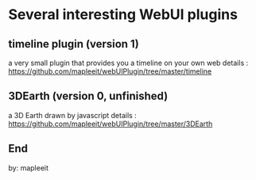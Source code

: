 # Several interesting WebUI plugins

## timeline plugin (version 1)
a very small plugin that provides you a timeline on your own web
details : https://github.com/mapleeit/webUIPlugin/tree/master/timeline

## 3DEarth (version 0, unfinished)
a 3D Earth drawn by javascript
details : https://github.com/mapleeit/webUIPlugin/tree/master/3DEarth

## End
by: mapleeit
